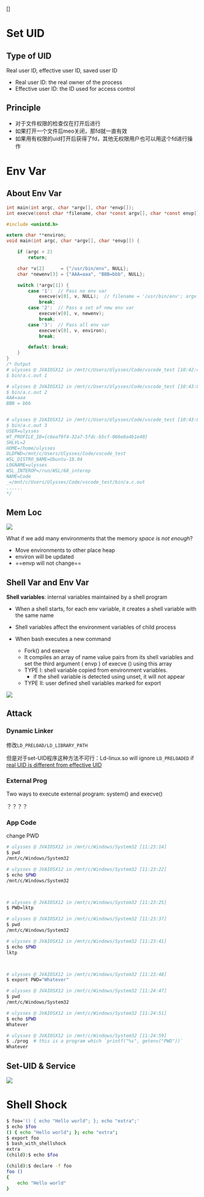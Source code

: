 []

# Set UID

## Type of UID

Real user ID, effective user ID, saved user ID

* Real user ID: the real owner of the process
* Effective user ID: the ID used for access control

## Principle

* 对于文件权限的检查仅在打开后进行
* 如果打开一个文件后meo关闭，那fd就一直有效
* 如果用有权限的uid打开后获得了fd，其他无权限用户也可以用这个fd进行操作

# Env Var

## About Env Var

```c
int main(int argc, char *argv[], char *envp[]);
int execve(const char *filename, char *const argv[], char *const envp[]);
```

```c
#include <unistd.h>

extern char **environ;
void main(int argc, char *argv[], char *envp[]) {

    if (argc < 2)
        return;

    char *v[2]      = {"/usr/bin/env", NULL};
    char *newenv[3] = {"AAA=aaa", "BBB=bbb", NULL};

    switch (*argv[1]) {
        case '1':  // Pass no env var
            execve(v[0], v, NULL);  // filename = '/usr/bin/env'; argv = {'/usr/bin/env', NULL}
            break;
        case '2':  // Pass a set of new env var
            execve(v[0], v, newenv);
            break;
        case '3':  // Pass all env var
            execve(v[0], v, environ);
            break;

        default: break;
    }
}
/* Output
# ulysses @ JVAIOSX12 in /mnt/c/Users/Ulysses/Code/vscode_test [10:42:44]
$ bin/a.c.out 1

# ulysses @ JVAIOSX12 in /mnt/c/Users/Ulysses/Code/vscode_test [10:43:01]
$ bin/a.c.out 2
AAA=aaa
BBB = bbb


# ulysses @ JVAIOSX12 in /mnt/c/Users/Ulysses/Code/vscode_test [10:43:02]
$ bin/a.c.out 3
USER=ulysses
WT_PROFILE_ID={c6eaf9f4-32a7-5fdc-b5cf-066e8a4b1e40}
SHLVL=2
HOME=/home/ulysses
OLDPWD=/mnt/c/Users/Ulysses/Code/vscode_test
WSL_DISTRO_NAME=Ubuntu-18.04
LOGNAME=ulysses
WSL_INTEROP=/run/WSL/68_interop
NAME=Code
_=/mnt/c/Users/Ulysses/Code/vscode_test/bin/a.c.out
......
*/
```

## Mem Loc

![](assets/image-20210519104639864.png)

What if we add many environments that the memory *space is not enough*?

* Move environments to other place heap
* environ will be updated
* ==envp will not change==

## Shell Var and Env Var

**Shell variables**: internal variables maintained by a shell program

* When a shell starts, for each env variable, it creates a shell variable with the same name



* Shell variables affect the environment variables of child process
* When bash executes a new command
    * Fork() and execve
    * It compiles an array of name value pairs from its shell variables and set the third argument ( envp ) of execve () using this array
    * TYPE I: shell variable copied from environment variables.
        * if the shell variable is detected using unset, it will not appear
    * TYPE II: user defined shell variables marked for export

![](assets/image-20210519105709240.png)

## Attack

### Dynamic Linker

修改`LD_PRELOAD/LD_LIBRARY_PATH`

但是对于set-UID程序这种方法不可行：Ld-linux.so will ignore `LD_PRELOADED` if <u>real UID is different from effective UID</u>

### External Prog

Two ways to execute external program: system() and execve()

？？？？

### App Code

change PWD

```zsh
# ulysses @ JVAIOSX12 in /mnt/c/Windows/System32 [11:23:14]
$ pwd
/mnt/c/Windows/System32

# ulysses @ JVAIOSX12 in /mnt/c/Windows/System32 [11:23:22]
$ echo $PWD
/mnt/c/Windows/System32



# ulysses @ JVAIOSX12 in /mnt/c/Windows/System32 [11:23:25]
$ PWD=lktp

# ulysses @ JVAIOSX12 in /mnt/c/Windows/System32 [11:23:37]
$ pwd
/mnt/c/Windows/System32

# ulysses @ JVAIOSX12 in /mnt/c/Windows/System32 [11:23:41]
$ echo $PWD
lktp



# ulysses @ JVAIOSX12 in /mnt/c/Windows/System32 [11:23:48]
$ export PWD="Whatever"

# ulysses @ JVAIOSX12 in /mnt/c/Windows/System32 [11:24:47]
$ pwd
/mnt/c/Windows/System32

# ulysses @ JVAIOSX12 in /mnt/c/Windows/System32 [11:24:51]
$ echo $PWD
Whatever

# ulysses @ JVAIOSX12 in /mnt/c/Windows/System32 [11:24:59]
$ ./prog  # this is a program which `printf("%s", getenv("PWD"))`
Whatever
```

## Set-UID & Service

![](assets/image-20210519113051027.png)

# Shell Shock

```bash
$ foo='() { echo "Hello world"; }; echo "extra";'
$ echo $foo
() { echo "Hello world"; }; echo "extra";
$ export foo
$ bash_with_shellshock
extra
(child):$ echo $foo

(child):$ declare -f foo
foo ()
{
    echo "Hello world"
}
```

